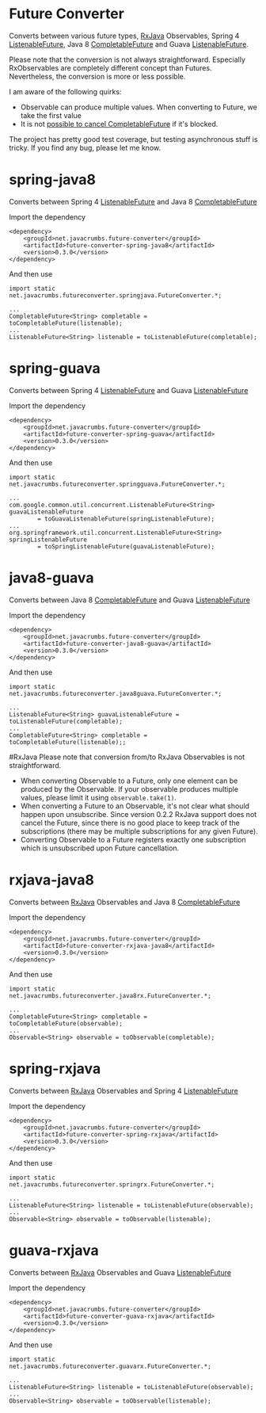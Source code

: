 Future Converter
================

Converts between various future types, [RxJava](https://github.com/Netflix/RxJava) Observables,
Spring 4 [ListenableFuture](http://docs.spring.io/spring/docs/4.0.0.BUILD-SNAPSHOT/javadoc-api/org/springframework/util/concurrent/ListenableFuture.html),
Java 8 [CompletableFuture](http://download.java.net/lambda/b88/docs/api/java/util/concurrent/CompletableFuture.html) and
Guava [ListenableFuture](http://docs.guava-libraries.googlecode.com/git-history/release/javadoc/com/google/common/util/concurrent/ListenableFuture.html).

Please note that the conversion is not always straightforward. Especially RxObservables are completely different concept than
Futures. Nevertheless, the conversion is more or less possible.

I am aware of the following quirks:

* Observable can produce multiple values. When converting to Future, we take the first value
* It is not [possible to cancel CompletableFuture](http://stackoverflow.com/questions/23320407/how-to-cancel-java-8-completable-future) if it's blocked.

The project has pretty good test coverage, but testing asynchronous stuff is tricky. If you find any bug, please let me know.

# spring-java8
Converts between Spring 4 [ListenableFuture](http://docs.spring.io/spring/docs/4.0.0.BUILD-SNAPSHOT/javadoc-api/org/springframework/util/concurrent/ListenableFuture.html) and Java 8 [CompletableFuture](http://download.java.net/lambda/b88/docs/api/java/util/concurrent/CompletableFuture.html)

Import the dependency

    <dependency>
        <groupId>net.javacrumbs.future-converter</groupId>
        <artifactId>future-converter-spring-java8</artifactId>
        <version>0.3.0</version>
    </dependency>

And then use

    import static net.javacrumbs.futureconverter.springjava.FutureConverter.*;

    ...
    CompletableFuture<String> completable = toCompletableFuture(listenable);
    ...
    ListenableFuture<String> listenable = toListenableFuture(completable);

# spring-guava
Converts between Spring 4 [ListenableFuture](http://docs.spring.io/spring/docs/4.0.0.BUILD-SNAPSHOT/javadoc-api/org/springframework/util/concurrent/ListenableFuture.html)
and Guava [ListenableFuture](http://docs.guava-libraries.googlecode.com/git-history/release/javadoc/com/google/common/util/concurrent/ListenableFuture.html)


Import the dependency

    <dependency>
        <groupId>net.javacrumbs.future-converter</groupId>
        <artifactId>future-converter-spring-guava</artifactId>
        <version>0.3.0</version>
    </dependency>

And then use

    import static net.javacrumbs.futureconverter.springguava.FutureConverter.*;

    ...
    com.google.common.util.concurrent.ListenableFuture<String> guavaListenableFuture
            = toGuavaListenableFuture(springListenableFuture);
    ...
    org.springframework.util.concurrent.ListenableFuture<String> springListenableFuture
            = toSpringListenableFuture(guavaListenableFuture);

# java8-guava
Converts between Java 8 [CompletableFuture](http://download.java.net/lambda/b88/docs/api/java/util/concurrent/CompletableFuture.html)
and Guava [ListenableFuture](http://docs.guava-libraries.googlecode.com/git-history/release/javadoc/com/google/common/util/concurrent/ListenableFuture.html)


Import the dependency

    <dependency>
        <groupId>net.javacrumbs.future-converter</groupId>
        <artifactId>future-converter-java8-guava</artifactId>
        <version>0.3.0</version>
    </dependency>

And then use

    import static net.javacrumbs.futureconverter.java8guava.FutureConverter.*;

    ...
    ListenableFuture<String> guavaListenableFuture = toListenableFuture(completable);
    ...
    CompletableFuture<String> completable = toCompletableFuture(listenable);;


#RxJava
Please note that conversion from/to RxJava Observables is not straightforward.

* When converting Observable to a Future, only one element can be produced by the Observable. If your observable produces
multiple values, please limit it using `observable.take(1)`.
* When converting a Future to an Observable, it's not clear what should happen upon unsubscribe. Since version 0.2.2 RxJava support does
not cancel the Future, since there is no good place to keep track of the subscriptions (there may be multiple subscriptions for any given Future).
* Converting Observable to a Future registers exactly one subscription which is unsubscribed upon Future cancellation.

# rxjava-java8
Converts between [RxJava](https://github.com/Netflix/RxJava) Observables and Java 8 [CompletableFuture](http://download.java.net/lambda/b88/docs/api/java/util/concurrent/CompletableFuture.html)

Import the dependency

    <dependency>
        <groupId>net.javacrumbs.future-converter</groupId>
        <artifactId>future-converter-rxjava-java8</artifactId>
        <version>0.3.0</version>
    </dependency>

And then use

    import static net.javacrumbs.futureconverter.java8rx.FutureConverter.*;

    ...
    CompletableFuture<String> completable = toCompletableFuture(observable);
    ...
    Observable<String> observable = toObservable(completable);

# spring-rxjava
Converts between [RxJava](https://github.com/Netflix/RxJava) Observables and Spring 4 [ListenableFuture](http://docs.spring.io/spring/docs/4.0.0.BUILD-SNAPSHOT/javadoc-api/org/springframework/util/concurrent/ListenableFuture.html)

Import the dependency

    <dependency>
        <groupId>net.javacrumbs.future-converter</groupId>
        <artifactId>future-converter-spring-rxjava</artifactId>
        <version>0.3.0</version>
    </dependency>

And then use

    import static net.javacrumbs.futureconverter.springrx.FutureConverter.*;

    ...
    ListenableFuture<String> listenable = toListenableFuture(observable);
    ...
    Observable<String> observable = toObservable(listenable);

# guava-rxjava
Converts between [RxJava](https://github.com/Netflix/RxJava) Observables and Guava [ListenableFuture](http://docs.guava-libraries.googlecode.com/git-history/release/javadoc/com/google/common/util/concurrent/ListenableFuture.html)

Import the dependency

    <dependency>
        <groupId>net.javacrumbs.future-converter</groupId>
        <artifactId>future-converter-guava-rxjava</artifactId>
        <version>0.3.0</version>
    </dependency>

And then use

    import static net.javacrumbs.futureconverter.guavarx.FutureConverter.*;

    ...
    ListenableFuture<String> listenable = toListenableFuture(observable);
    ...
    Observable<String> observable = toObservable(listenable);
